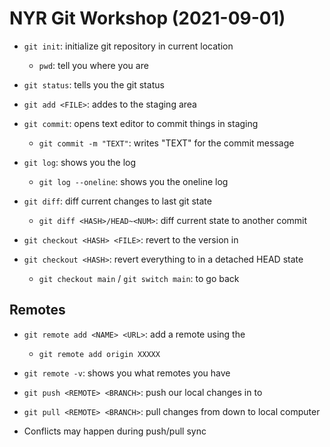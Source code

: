 # NYR Git Workshop (2021-09-01)

- `git init`: initialize git repository in current location
    - `pwd`: tell you where you are
- `git status`: tells you the git status
- `git add <FILE>`: addes <FILE> to the staging area
- `git commit`: opens text editor to commit things in staging
    - `git commit -m "TEXT"`: writes "TEXT" for the commit message

- `git log`: shows you the log
    - `git log --oneline`: shows you the oneline log
- `git diff`: diff current changes to last git state
    - `git diff <HASH>/HEAD~<NUM>`: diff current state to another commit

- `git checkout <HASH> <FILE>`: revert <FILE> to the version in <HASH>
- `git checkout <HASH>`: revert everything to <HASH> in a detached HEAD state
    - `git checkout main` / `git switch main`: to go back

## Remotes

- `git remote add <NAME> <URL>`: add a remote <NAME> using the <URL>
    - `git remote add origin XXXXX`

- `git remote -v`: shows you what remotes you have
- `git push <REMOTE> <BRANCH>`: push our local changes in <BRANCH> to <REMOTE>
- `git pull <REMOTE> <BRANCH>`: pull changes from <REMOTE> down to local computer <BRANCH>
- Conflicts may happen during push/pull sync
    
